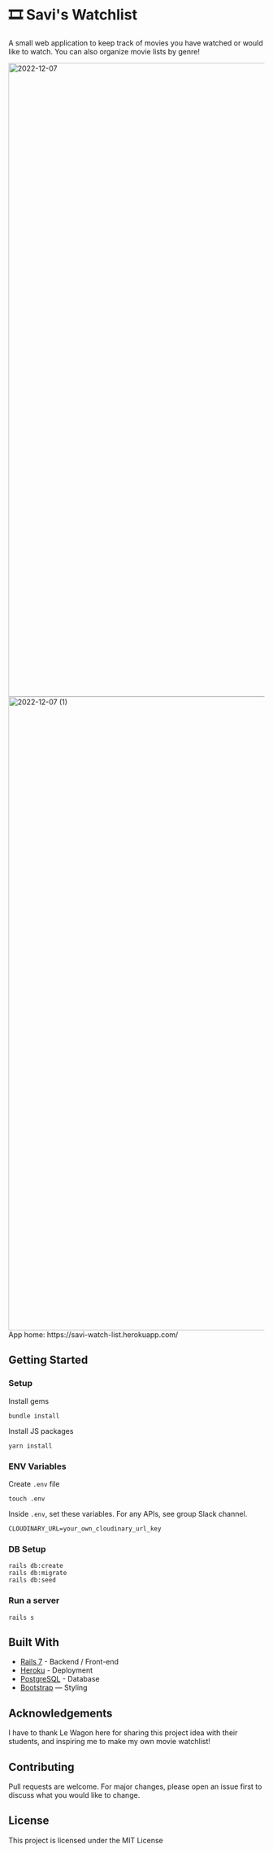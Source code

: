 # 🎞 Savi's Watchlist

A small web application to keep track of movies you have watched or would like to watch. You can also organize movie lists by genre!

<img width="1248" alt="2022-12-07" src="https://user-images.githubusercontent.com/114859704/206101308-c77d4b5b-4bb0-4a61-a8e2-7fb70f8e696f.png">
<img width="1248" alt="2022-12-07 (1)" src="https://user-images.githubusercontent.com/114859704/206101334-5c88eb3b-f1ad-4150-a02c-0d1254fa538c.png">

<br>
App home: https://savi-watch-list.herokuapp.com/
   

## Getting Started
### Setup

Install gems
```
bundle install
```
Install JS packages
```
yarn install
```

### ENV Variables
Create `.env` file
```
touch .env
```
Inside `.env`, set these variables. For any APIs, see group Slack channel.
```
CLOUDINARY_URL=your_own_cloudinary_url_key

```

### DB Setup
```
rails db:create
rails db:migrate
rails db:seed
```

### Run a server
```
rails s
```

## Built With
- [Rails 7](https://guides.rubyonrails.org/) - Backend / Front-end
- [Heroku](https://heroku.com/) - Deployment
- [PostgreSQL](https://www.postgresql.org/) - Database
- [Bootstrap](https://getbootstrap.com/) — Styling

## Acknowledgements
I have to thank Le Wagon here for sharing this project idea with their students, and inspiring me to make my own movie watchlist!


## Contributing
Pull requests are welcome. For major changes, please open an issue first to discuss what you would like to change.

## License
This project is licensed under the MIT License
